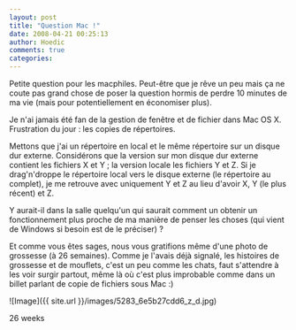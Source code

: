 ```yaml
---
layout: post
title: "Question Mac !"
date: 2008-04-21 00:25:13
author: Hoedic
comments: true
categories: 
---
```



Petite question pour les macphiles. Peut-être que je rêve un peu mais ça ne coute pas grand chose de poser la question hormis de perdre 10 minutes de ma vie (mais pour potentiellement en économiser plus).

Je n'ai jamais été fan de la gestion de fenêtre et de fichier dans Mac OS X. Frustration du jour : les copies de répertoires.

Mettons que j'ai un répertoire en local et le même répertoire sur un disque dur externe. Considérons que la version sur mon disque dur externe contient les fichiers X et Y ; la version locale les fichiers Y et Z. Si je drag'n'droppe le répertoire local vers le disque externe (le répertoire au complet), je me retrouve avec uniquement Y et Z au lieu d'avoir X, Y (le plus récent) et Z.

Y aurait-il dans la salle quelqu'un qui saurait comment un obtenir un fonctionnement plus proche de ma manière de penser les choses (qui vient de Windows si besoin est de le préciser) ?

Et comme vous êtes sages, nous vous gratifions même d'une photo de grossesse (à 26 semaines). Comme je l'avais déjà signalé, les histoires de grossesse et de mouflets, c'est un peu comme les chats, faut s'attendre à les voir surgir partout, même là où c'est plus improbable comme dans un billet parlant de copie de fichiers sous Mac :)


![Image]({{ site.url }}/images/5283_6e5b27cdd6_z_d.jpg)
<div class="photoattrib">26 weeks</div>

